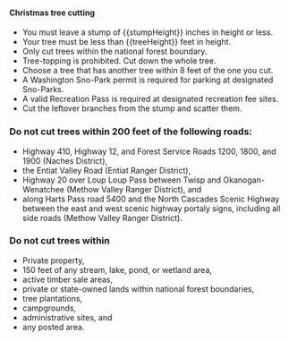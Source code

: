 #### Christmas tree cutting

* You must leave a stump of {{stumpHeight}} inches in height or less.
* Your tree must be less than {{treeHeight}} feet in height.
* Only cut trees within the national forest boundary.
* Tree-topping is prohibited. Cut down the whole tree.
* Choose a tree that has another tree within 8 feet of the one you cut.
* A Washington Sno-Park permit is required for parking at designated Sno-Parks.
* A valid Recreation Pass is required at designated recreation fee sites.
* Cut the leftover branches from the stump and scatter them.

### Do not cut trees within 200 feet of the following roads:
* Highway 410, Highway 12, and Forest Service Roads 1200, 1800, and 1900 (Naches District),
* the Entiat Valley Road (Entiat Ranger District),
* Highway 20 over Loup Loup Pass between Twisp and Okanogan-Wenatchee (Methow Valley Ranger District), and
* along Harts Pass road 5400 and the North Cascades Scenic Highway between the east and west scenic highway portaly signs, including all side roads (Methow Valley Ranger District).

### Do not cut trees within

* Private property,
* 150 feet of any stream, lake, pond, or wetland area,
* active timber sale areas,
* private or state-owned lands within national forest boundaries,
* tree plantations,
* campgrounds,
* administrative sites, and
* any posted area.
